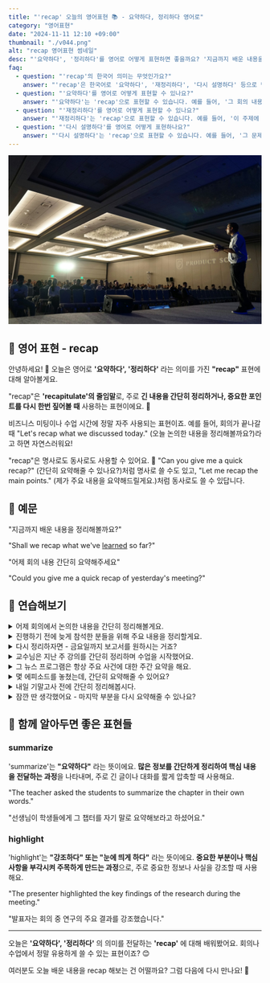 ```yaml
---
title: "'recap' 오늘의 영어표현 📚 - 요약하다, 정리하다 영어로"
category: "영어표현"
date: "2024-11-11 12:10 +09:00"
thumbnail: "./v044.png"
alt: "recap 영어표현 썸네일"
desc: "'요약하다', '정리하다'를 영어로 어떻게 표현하면 좋을까요? '지금까지 배운 내용을 정리해볼까요?', '어제 회의 내용 간단히 요약해주세요' 등을 영어로 표현하는 법을 배워봅시다. 다양한 예문을 통해서 연습하고 본인의 표현으로 만들어 보세요."
faq:
  - question: "'recap'의 한국어 의미는 무엇인가요?"
    answer: "'recap'은 한국어로 '요약하다', '재정리하다', '다시 설명하다' 등으로 번역될 수 있습니다. 주로 긴 내용을 간단히 정리할 때 사용됩니다."
  - question: "'요약하다'를 영어로 어떻게 표현할 수 있나요?"
    answer: "'요약하다'는 'recap'으로 표현할 수 있습니다. 예를 들어, '그 회의 내용을 요약해 줄 수 있어?'는 'Can you recap what happened in the meeting?'로 말할 수 있습니다."
  - question: "'재정리하다'를 영어로 어떻게 표현할 수 있나요?"
    answer: "'재정리하다'는 'recap'으로 표현할 수 있습니다. 예를 들어, '이 주제에 대해 다시 재정리해 줘'는 'Please recap this topic'으로 말할 수 있습니다."
  - question: "'다시 설명하다'를 영어로 어떻게 표현하나요?"
    answer: "'다시 설명하다'는 'recap'으로 표현할 수 있습니다. 예를 들어, '그 문제에 대해 다시 설명해 줄 수 있어?'는 'Can you recap that issue for me?'로 표현할 수 있습니다."
---
```


![강연자와 강연을 듣는 사람들](./v044-1.jpg)

## 🌟 영어 표현 - recap

안녕하세요! 👋 오늘은 영어로 **'요약하다', '정리하다'** 라는 의미를 가진 **"recap"** 표현에 대해 알아볼게요.

"recap"은 **'recapitulate'의 줄임말**로, 주로 **긴 내용을 간단히 정리하거나, 중요한 포인트를 다시 한번 짚어볼 때** 사용하는 표현이에요. 🎯

비즈니스 미팅이나 수업 시간에 정말 자주 사용되는 표현이죠. 예를 들어, 회의가 끝나갈 때 "Let's recap what we discussed today." (오늘 논의한 내용을 정리해볼까요?)라고 하면 자연스러워요!

"recap"은 명사로도 동사로도 사용할 수 있어요. 📝 "Can you give me a quick recap?" (간단히 요약해줄 수 있나요?)처럼 명사로 쓸 수도 있고, "Let me recap the main points." (제가 주요 내용을 요약해드릴게요.)처럼 동사로도 쓸 수 있답니다.

<script async src="https://pagead2.googlesyndication.com/pagead/js/adsbygoogle.js?client=ca-pub-1465612013356152"
     crossorigin="anonymous"></script>
<!-- engple-horizontal-ad -->

<ins class="adsbygoogle"
     style="display:block"
     data-ad-client="ca-pub-1465612013356152"
     data-ad-slot="2106896038"
     data-ad-format="auto"
     data-full-width-responsive="true"></ins>

<script>
     (adsbygoogle = window.adsbygoogle || []).push({});
</script>

## 📖 예문

"지금까지 배운 내용을 정리해볼까요?"

"Shall we recap what we've [learned](/blog/in-english/245.learn/) so far?"

"어제 회의 내용 간단히 요약해주세요"

"Could you give me a quick recap of yesterday's meeting?"

## 💬 연습해보기

<details>
<summary>어제 회의에서 논의한 내용을 간단히 정리해볼게요.</summary>
<span>Let me quickly recap what we discussed in yesterday's meeting.</span>
</details>

<details>
<summary>진행하기 전에 늦게 참석한 분들을 위해 주요 내용을 정리할게요.</summary>
<span>Before we move on, I'll recap the main points for those who joined late.</span>
</details>

<details>
<summary>다시 정리하자면 - 금요일까지 보고서를 원하시는 거죠?</summary>
<span>Just to recap - you want the report by Friday, right?</span>
</details>

<details>
<summary>교수님은 지난 주 강의를 간단히 정리하며 수업을 시작했어요.</summary>
<span>The professor started class with a brief recap of last week's lecture.</span>
</details>

<details>
<summary>그 뉴스 프로그램은 항상 주요 사건에 대한 주간 요약을 해요.</summary>
<span>The news show always has a weekly recap of major events.</span>
</details>

<details>
<summary>몇 에피소드를 놓쳤는데, 간단히 요약해줄 수 있어요?</summary>
<span>I missed a few episodes - <a href="/blog/in-english/028.would-you-mind/">mind</a> giving me a quick recap?</span>
</details>

<details>
<summary>내일 기말고사 전에 간단히 정리해봅시다.</summary>
<span>Let's do a quick recap before the final exam tomorrow.</span>
</details>

<details>
<summary>잠깐 딴 생각했어요 - 마지막 부분을 다시 요약해줄 수 있나요?</summary>
<span>Hey, I <a href="/blog/in-english/008.zone-out/">zoned out</a> for a minute - could you recap that last part?</span>
</details>

## 🤝 함께 알아두면 좋은 표현들

### summarize

'summarize'는 **"요약하다"** 라는 뜻이에요. **많은 정보를 간단하게 정리하여 핵심 내용을 전달하는 과정**을 나타내며, 주로 긴 글이나 대화를 짧게 압축할 때 사용해요.

"The teacher asked the students to summarize the chapter in their own words."

"선생님이 학생들에게 그 챕터를 자기 말로 요약해보라고 하셨어요."

### highlight

'highlight'는 **"강조하다" 또는 "눈에 띄게 하다"** 라는 뜻이에요. **중요한 부분이나 핵심 사항을 부각시켜 주목하게 만드는 과정**으로, 주로 중요한 정보나 사실을 강조할 때 사용해요.

"The presenter highlighted the key findings of the research during the meeting."

"발표자는 회의 중 연구의 주요 결과를 강조했습니다."

---

오늘은 **'요약하다', '정리하다'** 의 의미를 전달하는 **'recap'** 에 대해 배워봤어요. 회의나 수업에서 정말 유용하게 쓸 수 있는 표현이죠? 😊

여러분도 오늘 배운 내용을 recap 해보는 건 어떨까요? 그럼 다음에 다시 만나요! 👋
